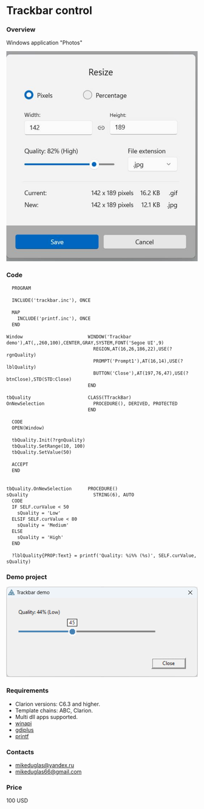 # Trackbar control

### Overview


Windows application "Photos"

![Photos resize dialog](https://github.com/mikeduglas/trackbar/blob/master/screenshots/Photos_Resize.jpg?raw=true)  

### Code
```
  PROGRAM

  INCLUDE('trackbar.inc'), ONCE

  MAP
    INCLUDE('printf.inc'), ONCE
  END

Window                        WINDOW('Trackbar demo'),AT(,,260,100),CENTER,GRAY,SYSTEM,FONT('Segoe UI',9)
                                REGION,AT(16,26,186,22),USE(?rgnQuality)
                                PROMPT('Prompt1'),AT(16,14),USE(?lblQuality)
                                BUTTON('Close'),AT(197,76,47),USE(?btnClose),STD(STD:Close)
                              END

tbQuality                     CLASS(TTrackBar)
OnNewSelection                  PROCEDURE(), DERIVED, PROTECTED
                              END

  CODE
  OPEN(Window)
  
  tbQuality.Init(?rgnQuality)
  tbQuality.SetRange(10, 100)
  tbQuality.SetValue(50)
  
  ACCEPT
  END
  
  
tbQuality.OnNewSelection      PROCEDURE()
sQuality                        STRING(6), AUTO
  CODE
  IF SELF.curValue < 50
    sQuality = 'Low'
  ELSIF SELF.curValue < 80
    sQuality = 'Medium'
  ELSE
    sQuality = 'High'
  END
  
  ?lblQuality{PROP:Text} = printf('Quality: %i%% (%s)', SELF.curValue, sQuality)
```

### Demo project
![Photos resize dialog](https://github.com/mikeduglas/trackbar/blob/master/screenshots/trackbar_demo.png?raw=true)  

### Requirements
- Clarion versions: C6.3 and higher.
- Template chains: ABC, Clarion.
- Multi dll apps supported.
- [winapi](https://github.com/mikeduglas/winapi)
- [gdiplus](https://github.com/mikeduglas/gdiplus)
- [printf](https://github.com/mikeduglas/printf)

### Contacts
- <mikeduglas@yandex.ru>
- <mikeduglas66@gmail.com>

### Price
100 USD